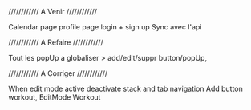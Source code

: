 //////////// A Venir ////////////

Calendar page
profile page
login + sign up
Sync avec l'api


//////////// A Refaire ////////////

Tout les popUp a globaliser >  add/edit/suppr button/popUp, 


//////////// A Corriger ////////////

When edit mode active deactivate  stack and tab navigation
Add button workout, 
EditMode Workout 